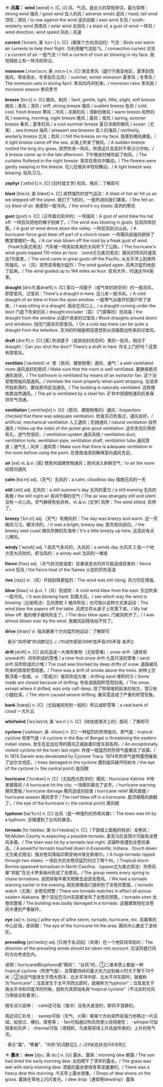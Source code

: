 ☀ <span class="category">**风霜：**</span>
<span class="vocabulary">**wind**</span> [wɪnd] 
<span class="definition">n. [C, U] 风、气流。是此义的常规用词，最为常用：</span>strong wind 强风 / good wind 宜人的风 / adverse winds 逆风 / head, tail wind 顶风；顺风 / to row against the wind 逆风划船 / east wind 东风 / south-westerly wind 西南风 / solar wind 太阳风 / a blast of, a gust of wind 一阵风 / wind direction, wind speed 风向；风速
             
<span class="vocabulary">**current**</span> [ˈkʌrənt; 美 ˈkɜ:r-]
<span class="definition">n. [C]（朝某个方向流动的）气流：</span>Birds use warm air currents to help their flight. 鸟利用暖气流助飞。/ convection current 对流 / a current of air 一股气流 / I felt a current of cool air blowing in my face. 我觉得脸上有一阵冷风吹过。         
           
<span class="vocabulary">**monsoon**</span> [ˌmɒnˈsu:n; 美 ˌmɑ:n-]
<span class="definition">n. [C] 南亚季风（盛行于南亚地区，夏季刮西南风，带来雨水，冬季刮东北风）：</span>summer, winter monsoon 夏季风；冬季风 / The monsoon sets in during April. 季风四月间到来。/ monsoon rains 季风雨 / monsoon season 季风季节

<span class="vocabulary">**breeze**</span> [bri:z]
<span class="definition">n. [C] 微风、和风：</span>faint, gentle, light, little, slight, soft breeze 微风；柔风；清风 / stiff, strong breeze 强风 / sudden breeze 急风 / cold, cool, fresh breeze 寒风；冷风；凉爽的风；清新的微风 / warm breeze 和煦的风 / evening, morning, night breeze 晚风；晨风；夜风 / spring, summer breeze 春风；夏季的风 / a cool summer breeze 夏日凉爽的微风 / ocean（尤美）, sea breeze 海风 / pleasant sea breezes 宜人的海风 / northerly, westerly breeze 北风；西风 / I felt the breeze on my face. 我感到微风拂面。/ A light breeze came off the sea. 从海上吹来了微风。/ A sudden breeze rustled the long dry grass. 突然吹来一阵风，吹得这片高高的干草沙沙作响。/ A breeze came up in the late afternoon. 下午晚些时候吹起了和风。/ The curtains fluttered in the night breeze. 窗帘在夜风中飘动。/ The flowers were gently swaying in the breeze. 花儿在微风中轻轻舞动。/ A light breeze was blowing. 轻风习习。
                      
<span class="vocabulary">**zephyr**</span> [ˈzefə(r)]
<span class="definition">n. [C] [旧时或文学] 和风、微风：</span>了解即可

<span class="vocabulary">**blast**</span> [blɑ:st; 美 blæst]
<span class="definition">n. [C] 突然强烈的空气运动：</span>A blast of hot air hit us as we stepped off the plane. 我们下飞机时，一股热浪向我们袭来。/ She felt an icy blast of air. 她感到一股冷风。/ the wind's icy blasts 凛冽的寒风
           
<span class="vocabulary">**gust**</span> [gʌst]
<span class="definition">n. [C]（正吹着的风中的）一阵强风：</span>A gust of wind blew his hat off. 一阵狂风把他的帽子刮掉了。/ The wind was blowing in gusts. 狂风阵阵刮着。/ A gust of wind drove down the valley. 一阵狂风刮过山谷。/ A hurricane-force gust blew off part of a church tower. 一阵飓风级强风掀掉了教堂塔楼的一角。/ A car was blown off the road by a freak gust of wind.（freak为英式用法）汽车被一阵突如其来的大风吹下了公路。/ The hurricane's wind gusts topped 110 miles an hour.（wind尤为美式用法）飓风的阵风时速高达110英里。/ The wind came in great gusts off the Pacific. 从太平洋上刮来阵阵强风。<span class="definition">vi.（风）突然变得极为猛烈：</span>The wind gusted again. 风再次猛烈地刮了起来。/ The wind gusted up to 164 miles an hour. 狂风大作，时速达164英里。

<span class="vocabulary">**draught**</span> [drɑ:ft;美dræft]
<span class="definition">n. [C] 穿过一间屋子（或气体封闭空间）的一股凉风，即穿堂风、过堂风：</span>There's a draught in here. 这儿有一股冷风。/ A cold draught of air blew in from the open window. 一股寒气从敞开的窗户吹了进来。/ I was sitting in a draught. 我坐在风口上。/ a draught coming under the door 门底下吹来的风 / draught excluder（英）（门窗等的）防风条 / the draught from the window 从窗户进来的过堂风 / Block draughts around doors and windows. 挡住门窗处的穿堂风。/ On a cold day there can be quite a draught from the letterbox. 天冷的时候能明显感觉到从信箱那边吹来的过堂风。

<span class="vocabulary">**draft**</span> [drɑːft] 
<span class="definition">n. [C] [美] 吹进屋子（或其他封闭空间）里的一股风，相当于draught：</span>Can you shut the door? There’s a draft in here. 你关上门好吗？这里有穿堂风。
           
<span class="vocabulary">**ventilate**</span> [ˈventɪleɪt]
<span class="definition">vt. 使（房间、建筑物等）通风、通气：</span>a well-ventilated room 通风良好的房间 / Make sure that the room is well ventilated. 要确保房间通风良好。/ The bathroom is ventilated by means of an extractor fan. 这个浴室使用抽风扇通风。/ Ventilate the room properly when paint stripping. 当油漆开始剥落时，要给房间适当通风。/ The building is naturally ventilated. 这栋楼依靠自然通风。/ The pit is ventilated by a steel fan. 矿井中用钢制通风机来保持空气流通。
           
<span class="vocabulary">**ventilation**</span> [ˌventɪˈleɪʃn]
<span class="definition">n. [U]（房间、建筑物等的）通风：</span>Inspectors checked that there was adequate ventilation. 检查员已检查过，通风良好。/ artificial, mechanical ventilation 人工通风；机械通风 / natural ventilation 自然通风 / Holes up the sides of the jacket give good ventilation. 这件夹克衫两侧有孔，透气性很好。/ ventilation system 通风系统 / ventilation duct, ventilation hole, ventilation pipe, ventilation shaft, ventilation tube 通风管道；通气孔；风井；通风管 / Make sure that there is adequate ventilation in the room before using the paint. 在使用油漆前确保室内通风充足。

<span class="vocabulary">**air**</span> [eə] 
<span class="definition">vt.＆vi. [英] 使房间或建筑物通风；房间进入新鲜空气：</span>to air the room 给房间通风

<span class="vocabulary">**calm**</span> [kɑːm] 
<span class="definition">adj.（天气）无风的：</span>a calm, cloudless day 晴朗无风的一天

<span class="vocabulary">**still**</span> [stɪl] 
<span class="definition">adj. 无风的：</span>a still summer’s day 无风的夏日 / a still evening 无风的夜晚 / the still night air 夜间宁静的空气 / The air was strangely still and silent. 没有一点儿风，空气静得有些异样。<span class="definition">vt.＆vi. [文学] 风停：</span>The wind stilled. 风停了。

<span class="vocabulary">**breezy**</span> [ˈbri:zi]
<span class="definition">adj.（天气）有微风的：</span>The day was breezy and warm. 这一天微风习习，暖洋洋的。/ It was a bright, breezy day. 那天和风丽日。/ the breezy east coast 微风吹拂的东海岸 / It's a little breezy up here. 这高处有点儿微风。

<span class="vocabulary">**windy**</span> ['wɪndɪ] 
<span class="definition">adj. 1 指天气多风的，大风的：</span>a windy day 大风天 <span class="definition">2 指一个地方受大风吹的，即当风的：</span>a windy wall 当风的一堵墙

<span class="vocabulary">**fierce**</span> [fɪəs] 
<span class="definition">adj.（天气状况或温度）狂暴或恶劣的并可能造成损害的：</span>fierce wind 狂风 / the fierce heat of the flames 火焰的炽热高温

<span class="vocabulary">**rise**</span> [raɪz] 
<span class="definition">vi.（风）开始刮得更猛烈：</span>The wind was still rising. 风力仍在增强。

<span class="vocabulary">**blow**</span> [bləʊ] 
<span class="definition">vt.＆vi. 1（风）刮或吹：</span>A cold wind blew from the east. 东边吹来一股冷风。/ It was blowing hard. 刮着大风。/ see which way the wind is blowing（比喻用法）见风使舵 <span class="definition">2 被风吹动；也可指以这种方式来运动：</span>The wind blew the papers off the table. 风把文件从桌子上吹落下来。/ My hat blew off. 我的帽子被风吹走了。/ The door blew open. 门被风吹开了。/ I was almost blown over by the wind. 我被风刮得快站不住了。

<span class="vocabulary">**drive**</span> [draɪv] 
<span class="definition">vi. 指风朝某个方向猛烈地运动：</span>了解即可

· 表示“风呼啸”的词群见[[../../10动作感官/09听觉声音/05声音 发声]]
            
<span class="vocabulary">**drift**</span> [drɪft]
<span class="definition">n. [C] 由风造成一大堆吹聚物（尤指雪堆）：</span>snow drift（通常用snowdrift）风吹积成的雪堆 / a nine-foot snow drift 九英尺深的雪堆 / sand drift 风吹积成的沙堆 / The road was blocked by deep drifts of snow. 道路被风吹来的厚厚积雪阻塞。/ There was a drift of smoke above the trees. 树林上空飘浮着一股烟。<span class="definition">vi.（雪或沙）被风吹成大堆：</span>drifting sand 堆积的沙 / Some roads are closed because of drifting. 有些道路因积雪而封闭。/ The snow, except where it drifted, was only calf-deep. 除了吹得堆积起来的地方，雪只有小腿肚深。/ The storm caused severe drifting. 暴风雪造成了严重的积雪现象。

<span class="vocabulary">**bank**</span> [bæŋk] 
<span class="definition">n. [C]（尤指被风吹到一起的）积云或积雪等：</span>a vast bank of cloud 一大片云

<span class="vocabulary">**whirlwind**</span> [ˈwɜ:lwɪnd; 美 ˈwɜ:rl-]
<span class="definition">n. [C]（陆地或海洋上的）旋风：</span>了解即可
           
<span class="vocabulary">**cyclone**</span> [ˈsaɪkləʊn; 美 -kloʊn]
<span class="definition">n. [C] 一种猛烈的热带旋风，即气旋：</span>tropical cyclone 热带气旋 / A cyclone in the Bay of Bengal is threatening the eastern Indian states. 发生在孟加拉湾的飓风正威胁着印度东部各邦。/ An exceptionally violent cyclone hit the town last night. 昨夜一股猛烈的热带气旋袭击了该镇。/ In 1974 Darwin was devastated by Cyclone Tracy. 1974年热带气旋特雷西摧毁了达尔文地区。/ trees damaged in the cyclone 遭到旋风破坏的树木 / the eye of the cyclone (= the central point) 旋风眼

<span class="vocabulary">**hurricane**</span> ['hʌrɪkən] 
<span class="definition">n. [C]（尤指西大西洋的）飓风：</span>Hurricane Katrina 卡特里娜飓风 / A hurricane hit the city. 一场飓风袭击了该市。/ hurricane warning 飓风警报 / hurricane damage 飓风造成的损害 / hurricane relief 飓风救援 / hurricane season 飓风季节 / The roof blew off in a hurricane. 屋顶被飓风掀翻了。/ the eye of the hurricane (= the central point) 飓风眼

<span class="vocabulary">**typhoon**</span> [taɪ'fu:n] 
<span class="definition">n. [C] 台风（是一种强烈的热带风暴）：</span>The town was hit by a typhoon. 该镇遭到了台风的袭击。
           
<span class="vocabulary">**tornado**</span> [tɔ:ˈneɪdəʊ; 美 tɔ:rˈneɪdoʊ]
<span class="definition">n. [C]（下面细上面粗的柱状）龙卷风：</span>McMullen County is expecting a possible tornado. 麦克马伦县预计可能有龙卷风来袭。/ The town was hit by a tornado last night. 该镇昨夜遭到龙卷风袭击。/ A powerful tornado touched down in Evansville, Indiana.（touch down尤为美式用法）强龙卷风降临印第安纳州埃文斯维尔。/ A huge tornado ripped through two states. 一场巨大的龙卷风猛烈扫过了两个州。/ Tropical storm Bonnie spawned tornadoes in North Carolina.（spawn尤为美式用法）热带风暴"邦妮"在北卡罗来纳州形成了龙卷风。/ The group meets every spring to chase tornadoes. 该团体每年春天相聚去追逐龙卷风。/ We had a tornado warning earlier in the evening. 刚到傍晚我们就听到了龙卷风警报。/ tornado watch（尤美）龙卷风预警 / There are tornado watches in effect all across eastern Alabama. 整个亚拉巴马州东部都发布了龙卷风预警。/ tornado siren 龙卷风警报 / The building was badly damaged in a tornado. 这幢建筑物在龙卷风中遭到严重破环。

<span class="vocabulary">**eye**</span> [aɪ] 
<span class="definition">n. [sing.] a/the eye of a/the storm, tornado, hurricane, etc. 风暴等的中心区域，即风眼：</span>The eye of the hurricane hit the area. 飓风中心袭击了该地区。
           
<span class="vocabulary">**prevailing**</span> [prɪˈveɪlɪŋ]
<span class="definition">adj. [只用于名词前]（风等）在一个地区经常刮的：</span>The direction of the prevailing winds should be taken into account. 应该将盛行风的方向考虑在内。

说明：hurricane和typhoon表“飓风”、“台风”时，①二者本质上都是一种tropical cyclone（热带气旋），且需要持续的最大风力达到每小时大于等于74千米；②当该气旋发生于西大西洋、北太平洋中部、北太平洋东部时，就被称为“hurricane”；当其发生于太平洋西北部时，就被称为“typhoon”；当其发生于南太平洋和印度洋的时候，就称为其原始名称“tropical cyclone”（不过此时对风力等级没有要求）。

相关词义延伸：
· calm还可指（海洋）没有大波浪的，即风平浪静的。

周边词汇补充：
· sweep可指（天气、火等）朝某个方向突然且强力地移过一片区域，如掠过、横扫、席卷等；
· fan可指通过吹风而使火烧得更旺；
· whisper可指轻柔的风声；
· thermal可指（滑翔机、鸟类等获得上升高度所用的）上升的热气流。

· 表示“霜”、“寒暑”、“冷热”的词群见[[../../29状态状况/04冷热]]

☀ <span class="category">**露水：**</span>
<span class="vocabulary">**dew**</span> [dju:; 美 du:]
<span class="definition">n. [U] 露水、露珠：</span>morning dew 朝露 / The sun had dried the early morning dew. 太阳晒干了清早的露水。/ The grass was wet with early morning dew. 清晨的露水使得青草湿漉漉的。/ There was a heavy dew this morning. 今天早上露水很重。/ Drops of dew shone on the grass. 露珠在草地上闪闪发光。/ dew drop（通常用dewdrop）露珠

